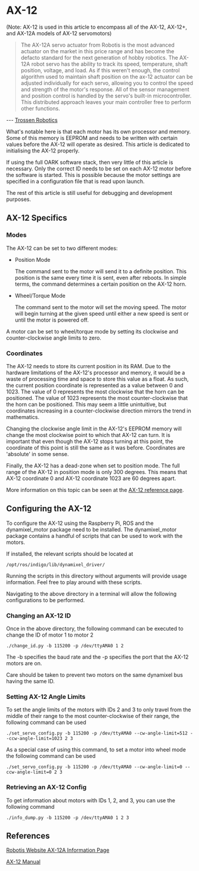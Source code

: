 # AX-12 #

(Note: AX-12 is used in this article to encompass all of the AX-12, AX-12+,
and AX-12A models of AX-12 servomotors)

> The AX-12A servo actuator from Robotis is the most advanced actuator on the
> market in this price range and has become the defacto standard for the next
> generation of hobby robotics. The AX-12A robot servo has the ability to
> track its speed, temperature, shaft position, voltage, and load. As if this
> weren't enough, the control algorithm used to maintain shaft position on the
> ax-12 actuator can be adjusted individually for each servo, allowing you to
> control the speed and strength of the motor's response. All of the sensor
> management and position control is handled by the servo's built-in
> microcontroller. This distributed approach leaves your main controller free
> to perform other functions.

 --- [Trossen
Robotics](http://www.trossenrobotics.com/dynamixel-ax-12-robot-actuator.aspx)


What's notable here is that each motor has its own processor and memory. Some
of this memory is EEPROM and needs to be written with certain values before
the AX-12 will operate as desired. This article is dedicated to initialising
the AX-12 properly.

If using the full OARK software stack, then very little of this article is
necessary. Only the correct ID needs to be set on each AX-12 motor before the
software is started. This is possible because the motor settings are specified
in a configuration file that is read upon launch.

The rest of this article is still useful for debugging and development
purposes.

## AX-12 Specifics ##

### Modes ###

The AX-12 can be set to two different modes:

 *  Position Mode

    The command sent to the motor will send it to a definite position. This
position is the same every time it is sent, even after reboots. In simple
terms, the command determines a certain position on the AX-12 horn.

 *  Wheel/Torque Mode

    The command sent to the motor will set the moving speed. The motor will
begin turning at the given speed until either a new speed is sent or until the
motor is powered off.

A motor can be set to wheel/torque mode by setting its clockwise and
counter-clockwise angle limits to zero.


### Coordinates ###

The AX-12 needs to store its current position in its RAM. Due to the hardware
limitations of the AX-12's processor and memory, it would be a waste of
processing time and space to store this value as a float. As such, the current
position coordinate is represented as a value between 0 and 1023. The value of
0 represents the most clockwise that the horn can be positioned. The value of
1023 represents the most counter-clockwise that the horn can be positioned.
This may seem a little unintuitive, but coordinates increasing in a
counter-clockwise direction mirrors the trend in mathematics.

Changing the clockwise angle limit in the AX-12's EEPROM memory will change
the most clockwise point to which that AX-12 can turn. It is important that
even though the AX-12 stops turning at this point, the coordinate of this
point is still the same as it was before. Coordinates are 'absolute' in some
sense.

Finally, the AX-12 has a dead-zone when set to position mode. The full range
of the AX-12 in position mode is only 300 degrees. This means that AX-12
coordinate 0 and AX-12 coordinate 1023 are 60 degrees apart.

More information on this topic can be seen at the [AX-12 reference page](http://support.robotis.com/en/product/dynamixel/ax_series/dxl_ax_actuator.htm).


## Configuring the AX-12 ##

To configure the AX-12 using the Raspberry Pi, ROS and the dynamixel_motor
package need to be installed. The dynamixel_motor package contains a handful
of scripts that can be used to work with the motors.

If installed, the relevant scripts should be located at 

    /opt/ros/indigo/lib/dynamixel_driver/

Running the scripts in this directory without arguments will provide usage
information. Feel free to play around with these scripts.

Navigating to the above directory in a terminal will allow the following
configurations to be performed.

### Changing an AX-12 ID ###

Once in the above directory, the following command can be executed to change
the ID of motor 1 to motor 2

    ./change_id.py -b 115200 -p /dev/ttyAMA0 1 2

The -b specifies the baud rate and the -p specifies the port that the AX-12
motors are on.

Care should be taken to prevent two motors on the same dynamixel bus having
the same ID.


### Setting AX-12 Angle Limits ###

To set the angle limits of the motors with IDs 2 and 3 to only travel from the
middle of their range to the most counter-clockwise of their range, the
following command can be used

    ./set_servo_config.py -b 115200 -p /dev/ttyAMA0 --cw-angle-limit=512 --ccw-angle-limit=1023 2 3

As a special case of using this command, to set a motor into wheel mode the
following command can be used

    ./set_servo_config.py -b 115200 -p /dev/ttyAMA0 --cw-angle-limit=0 --ccw-angle-limit=0 2 3


### Retrieving an AX-12 Config ###

To get information about motors with IDs 1, 2, and 3, you can use the following
 command

    ./info_dump.py -b 115200 -p /dev/ttyAMA0 1 2 3


## References ##

[Robotis Website AX-12A Information Page](http://support.robotis.com/en/product/dynamixel/ax_series/dxl_ax_actuator.htm)

[AX-12 Manual](http://www.trossenrobotics.com/images/productdownloads/AX-12(English).pdf)
